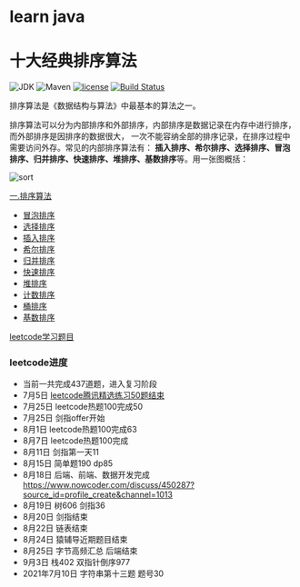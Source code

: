 # learn java 
# 十大经典排序算法
![JDK](https://img.shields.io/badge/JDK-1.8-green.svg)
![Maven](https://img.shields.io/badge/Maven-3.3.1-green.svg)
[![license](https://img.shields.io/badge/license-GPL%20v3-yellow.svg)](https://gitee.com/yadong.zhang/DBlog/blob/master/LICENSE)
[![Build Status](https://travis-ci.org/hustcc/JS-Sorting-Algorithm.svg?branch=master)](https://travis-ci.org/hustcc/JS-Sorting-Algorithm)

排序算法是《数据结构与算法》中最基本的算法之一。

排序算法可以分为内部排序和外部排序，内部排序是数据记录在内存中进行排序，而外部排序是因排序的数据很大，
一次不能容纳全部的排序记录，在排序过程中需要访问外存。常见的内部排序算法有：
**插入排序、希尔排序、选择排序、冒泡排序、归并排序、快速排序、堆排序、基数排序**等。用一张图概括：

![sort](/Users/huximing/IdeaProjects/MathAndInterview/README.assets/sort.png)

[一.排序算法](/math/src/commonSort)

- [冒泡排序](./sortDoc/1.bubbleSort.md)
- [选择排序](./sortDoc/2.selectionSort.md)
- [插入排序](./sortDoc/3.insertionSort.md)
- [希尔排序](./sortDoc/4.shellSort.md)
- [归并排序](./sortDoc/5.mergeSort.md)
- [快速排序](./sortDoc/6.quickSort.md)
- [堆排序](./sortDoc/7.heapSort.md)
- [计数排序](./sortDoc/8.countingSort.md)
- [桶排序](./sortDoc/9.bucketSort.md)
- [基数排序](./sortDoc/10.radixSort.md)

[leetcode学习题目](/math/src/LeetCode)
### leetcode进度
- 当前一共完成437道题，进入复习阶段
- 7月5日 [leetcode腾讯精选练习50题结束](https://leetcode-cn.com/problemset/50/)
- 7月25日 leetcode热题100完成50
- 7月25日 剑指offer开始
- 8月1日 leetcode热题100完成63
- 8月7日 leetcode热题100完成
- 8月11日 剑指第一天11
- 8月15日 简单题190 dp85
- 8月18日 后端、前端、数据开发完成 https://www.nowcoder.com/discuss/450287?source_id=profile_create&channel=1013
- 8月19日 树606  剑指36
- 8月20日 剑指结束  
- 8月22日 链表结束
- 8月24日 猿辅导近期题目结束
- 8月25日 字节高频汇总 后端结束
- 9月3日 栈402 双指针倒序977
- 2021年7月10日 字符串第十三题 题号30